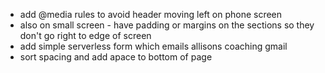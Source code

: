 - add @media rules to avoid header moving left on phone screen
- also on small screen - have padding or margins on the sections so they don't 
go right to edge of screen
- add simple serverless form which emails allisons coaching gmail
- sort spacing and add apace to bottom of page
